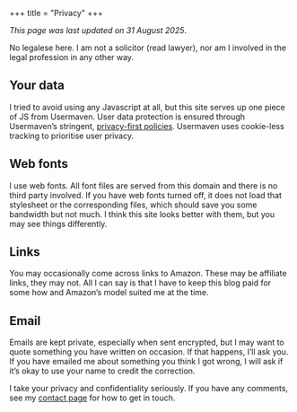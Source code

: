 +++
title = "Privacy"
+++

_This page was last updated on 31 August 2025_.

No legalese here. I am not a solicitor (read lawyer), nor am I involved in the legal profession in any other way. 

## Your data

I tried to avoid using any Javascript at all, but this site serves up one piece of JS from Usermaven. User data protection is ensured through Usermaven’s stringent, [privacy-first policies](https://usermaven.com/privacy). Usermaven uses cookie-less tracking to prioritise user privacy.

## Web fonts

I use web fonts. All font files are served from this domain and there is no third party involved. If you have web fonts turned off, it does not load that stylesheet or the corresponding files, which should save you some bandwidth but not much. I think this site looks better with them, but you may see things differently.

## Links

You may occasionally come across links to Amazon. These may be affiliate links, they may not. All I can say is that I have to keep this blog paid for some how and Amazon’s model suited me at the time.

## Email

Emails are kept private, especially when sent encrypted, but I may want to quote something you have written on occasion. If that happens, I’ll ask you. If you have emailed me about something you think I got wrong, I will ask if it’s okay to use your name to credit the correction.

I take your privacy and confidentiality seriously. If you have any comments, see my [contact page](/contact) for how to get in touch.

